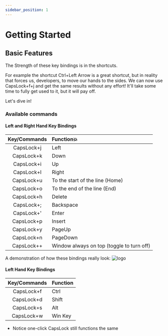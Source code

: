 ```yaml
---
sidebar_position: 1
---
```


# Getting Started

## Basic Features

The Strength of these key bindings is in the shortcuts.

For example the shortcut Ctrl+Left Arrow is a great shortcut, but in reality that forces us, developers, to move our hands to the sides. We can now use CapsLock+f+j and get the same results without any effort! It'll take some time to fully get used to it, but it will pay off.

Let's dive in!


### Available commands

#### Left and Right Hand Key Bindings
|Key/Commands|Function💥|
|:----------:|:-------|
|CapsLock+j|Left|
|CapsLock+k|Down|
|CapsLock+i|Up|
|CapsLock+l|Right|
|CapsLock+u| To the start of the line (Home)|
|CapsLock+o| To the end of the line (End)|
|CapsLock+h| Delete|
|CapsLock+;| Backspace|
|CapsLock+'| Enter|
|CapsLock+p| Insert|
|CapsLock+y| PageUp|
|CapsLock+n| PageDown|
|CapsLock++| Window always on top (toggle to turn off)|


A demonstration of how these bindings really look:
<img src="https://raw.githubusercontent.com/almogtavor/static-hands/main/site/static-hands-docs/static/img/icons/all-keyboard.png" alt="logo"/>

#### Left Hand Key Bindings
|Key/Commands|Function|
|:----------:|:-------|
|CapsLock+f|Ctrl|
|CapsLock+d|Shift|
|CapsLock+s|Alt|
|CapsLock+w|Win Key|

* Notice one-click CapsLock still functions the same